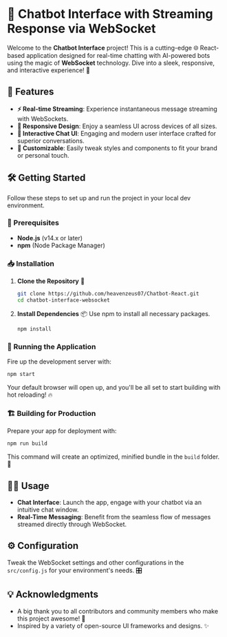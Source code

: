   # 🤖 Chatbot Interface with Streaming Response via WebSocket
Welcome to the **Chatbot Interface** project! This is a cutting-edge 🌐 React-based application designed for real-time chatting with AI-powered bots using the magic of **WebSocket** technology. Dive into a sleek, responsive, and interactive experience! 🚀
## 🌟 Features
- **⚡ Real-time Streaming**: Experience instantaneous message streaming with WebSockets.
- **📱 Responsive Design**: Enjoy a seamless UI across devices of all sizes.
- **💬 Interactive Chat UI**: Engaging and modern user interface crafted for superior conversations.
- **🎨 Customizable**: Easily tweak styles and components to fit your brand or personal touch.
## 🛠️ Getting Started
Follow these steps to set up and run the project in your local dev environment.
### 📝 Prerequisites
- **Node.js** (v14.x or later)
- **npm** (Node Package Manager)
### 📥 Installation
1. **Clone the Repository** 🧬
   ```bash
   git clone https://github.com/heavenzeus07/Chatbot-React.git
   cd chatbot-interface-websocket
   ```
2. **Install Dependencies** 📦
   Use npm to install all necessary packages.
   ```bash
   npm install
   ```
### 🚀 Running the Application
Fire up the development server with:
```bash
npm start
```
Your default browser will open up, and you'll be all set to start building with hot reloading! 🔥
### 🏗️ Building for Production
Prepare your app for deployment with:
```bash
npm run build
```
This command will create an optimized, minified bundle in the `build` folder. 🏢
## 👩‍💻 Usage
- **Chat Interface**: Launch the app, engage with your chatbot via an intuitive chat window.
- **Real-Time Messaging**: Benefit from the seamless flow of messages streamed directly through WebSocket.
## ⚙️ Configuration
Tweak the WebSocket settings and other configurations in the `src/config.js` for your environment's needs. 🎛️
## 💡 Acknowledgments
- A big thank you to all contributors and community members who make this project awesome! 👏
- Inspired by a variety of open-source UI frameworks and designs. ✨

